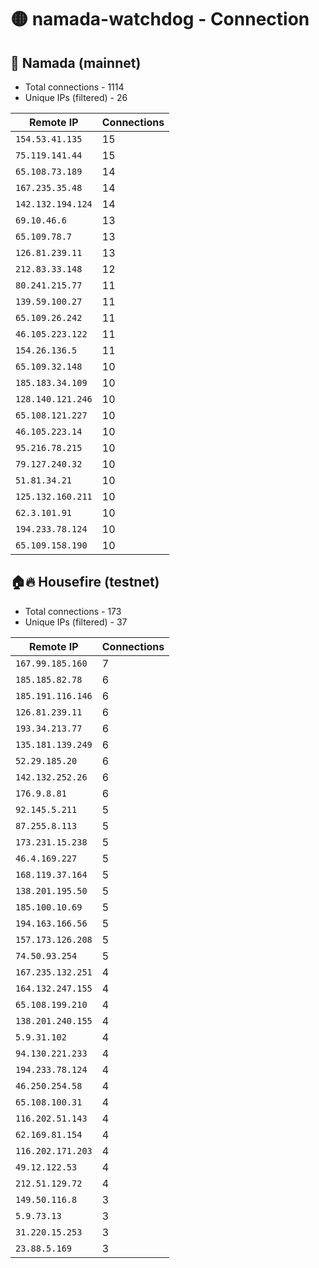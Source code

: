 # 🟡 namada-watchdog - Connection

## 🚀 Namada (mainnet)
- Total connections - 1114
- Unique IPs (filtered) - 26

| Remote IP | Connections |
|-----------|-------------|
| `154.53.41.135` | 15 |
| `75.119.141.44` | 15 |
| `65.108.73.189` | 14 |
| `167.235.35.48` | 14 |
| `142.132.194.124` | 14 |
| `69.10.46.6` | 13 |
| `65.109.78.7` | 13 |
| `126.81.239.11` | 13 |
| `212.83.33.148` | 12 |
| `80.241.215.77` | 11 |
| `139.59.100.27` | 11 |
| `65.109.26.242` | 11 |
| `46.105.223.122` | 11 |
| `154.26.136.5` | 11 |
| `65.109.32.148` | 10 |
| `185.183.34.109` | 10 |
| `128.140.121.246` | 10 |
| `65.108.121.227` | 10 |
| `46.105.223.14` | 10 |
| `95.216.78.215` | 10 |
| `79.127.240.32` | 10 |
| `51.81.34.21` | 10 |
| `125.132.160.211` | 10 |
| `62.3.101.91` | 10 |
| `194.233.78.124` | 10 |
| `65.109.158.190` | 10 |

## 🏠🔥 Housefire (testnet)

- Total connections - 173
- Unique IPs (filtered) - 37

| Remote IP | Connections |
|-----------|-------------|
| `167.99.185.160` | 7 |
| `185.185.82.78` | 6 |
| `185.191.116.146` | 6 |
| `126.81.239.11` | 6 |
| `193.34.213.77` | 6 |
| `135.181.139.249` | 6 |
| `52.29.185.20` | 6 |
| `142.132.252.26` | 6 |
| `176.9.8.81` | 6 |
| `92.145.5.211` | 5 |
| `87.255.8.113` | 5 |
| `173.231.15.238` | 5 |
| `46.4.169.227` | 5 |
| `168.119.37.164` | 5 |
| `138.201.195.50` | 5 |
| `185.100.10.69` | 5 |
| `194.163.166.56` | 5 |
| `157.173.126.208` | 5 |
| `74.50.93.254` | 5 |
| `167.235.132.251` | 4 |
| `164.132.247.155` | 4 |
| `65.108.199.210` | 4 |
| `138.201.240.155` | 4 |
| `5.9.31.102` | 4 |
| `94.130.221.233` | 4 |
| `194.233.78.124` | 4 |
| `46.250.254.58` | 4 |
| `65.108.100.31` | 4 |
| `116.202.51.143` | 4 |
| `62.169.81.154` | 4 |
| `116.202.171.203` | 4 |
| `49.12.122.53` | 4 |
| `212.51.129.72` | 4 |
| `149.50.116.8` | 3 |
| `5.9.73.13` | 3 |
| `31.220.15.253` | 3 |
| `23.88.5.169` | 3 |

